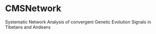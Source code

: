 # CMSNetwork
Systematic Network Analysis of convergent Genetic Evolution Signals in Tibetans and Andeans
